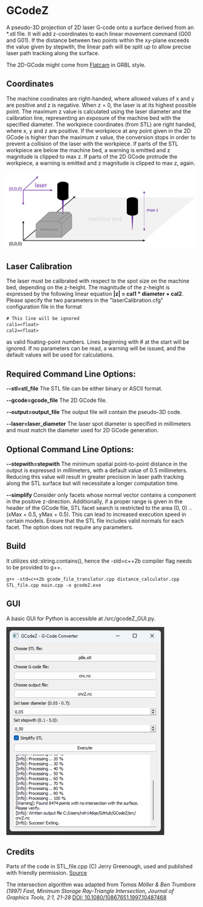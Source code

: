 # GCodeZ
A pseudo-3D projection of 2D laser G-code onto a surface derived from an *.stl file. It will add z-coordinates to each linear movement command (G00 and G01). If the distance between two points within the xy-plane exceeds the value given by stepwith, the linear path will be split up to allow precise laser path tracking along the surface. 

The 2D-GCode might come from [Flatcam](https://bitbucket.org/jpcgt/flatcam/downloads/) in GRBL style.
## Coordinates
The machine coodinates are right-handed, where allowed values of x and y are positive and z is negative. When z = 0, the laser is at its highest possible point. The maximum z value is calculated using the laser diameter and the calibration line, representing an exposure of the machine bed with the specified diameter. The workpiece coordinates (from STL) are right handed, where x, y and z are positive. If the workpiece at any point given in the 2D GCode is higher than the maximum z value, the conversion stops in order to prevent a collision of the laser with the workpiece. If parts of the STL workpiece are below the machine bed, a warning is emitted and z magnitude is clipped to max z. If parts of the 2D GCode protrude the workpiece, a warning is emitted and z magnitude is clipped to max z, again.

![coord](https://github.com/Rob0xFF/GCodeZ/blob/main/coordinates.png?raw=true)
## Laser Calibration
The laser must be calibrated with respect to the spot size on the machine bed, depending on the z-height. The magnitude of the z-height is expressed by the following linear equation **|z| = cal1 * diameter + cal2**. Please specify the two parameters in the "laserCalibration.cfg" configuration file in the format 
```
# This line will be ignored
cal1=<float>
cal2=<float>
```
as valid floating-point numbers. Lines beginning with # at the start will be ignored. If no parameters can be read, a warning will be issued, and the default values will be used for calculations. 

## Required Command Line Options: 
 **--stl=stl_file** The STL file can be either binary or ASCII format.
 
 **--gcode=gcode_file** The 2D GCode file.

 **--output=output_file** The output file will contain the pseudo-3D code.

 **--laser=laser_diameter** The laser spot diameter is specified in millimeters and must match the diameter used for 2D GCode generation.

## Optional Command Line Options:
 **--stepwith=stepwith** The minimum spatial point-to-point distance in the output is expressed in millimeters, with a default value of 0.5 millimeters. Reducing this value will result in greater precision in laser path tracking along the STL surface but will necessitate a longer computation time.
 
 **--simplify** Consider only facets whose normal vector contains a component in the positive z-direction. Additionally, if a proper range is given in the header of the GCode file, STL facet search is restricted to the area (0, 0) .. (xMax + 0.5, yMax + 0.5). This can lead to increased execution speed in certain models. Ensure that the STL file includes valid normals for each facet. The option does not require any parameters.

## Build
It utilizes std::string.contains(), hence the -std=c++2b compiler flag needs to be provided to g++.
```
g++ -std=c++2b gcode_file_translator.cpp distance_calculator.cpp STL_file.cpp main.cpp -o gcodeZ.exe
```
 
## GUI
A basic GUI for Python is accessible at /src/gcodeZ_GUI.py.

![GUI](https://github.com/Rob0xFF/GCodeZ/blob/main/gui.png?raw=true)

## Credits
Parts of the code in STL_file.cpp (C) Jerry Greenough, used and published with friendly permission. [Source](https://jgxsoft.com/examples/STL%20Reader/STL%20Reader.html)
 
The intersection algorithm was adapted from *Tomas Möller & Ben Trumbore (1997) Fast, Minimum Storage Ray-Triangle Intersection, Journal of Graphics Tools, 2:1, 21-28* [DOI: 10.1080/10867651.1997.10487468](https://doi.org/10.1080/10867651.1997.10487468)
